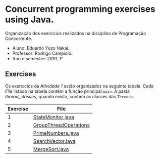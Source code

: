 # Concurrent programming exercises using Java.
Organização dos exercícios realizados na disciplina de Programação Concorrente.

- Aluno: Eduardo Yuzo Nakai.
- Professor: Rodrigo Campiolo.
- Ano e semestre: 2019, 1°.

## Exercises
Os exercícios da *Atividade 1* estão organizados na seguinte tabela. Cada *File* listado na tabela contém a função principal ```main```. A pasta *thread_classes*, quando existir, contém as classes das ```Threads```.

| Exercise | File |
| ------ | ------ |
| 1 | [StateMonitor.java][PlDb] |
| 2 | [GroupThreadOperations][PlGh] |
| 3 | [PrimeNumbers.java][PlGd] |
| 4 | [SearchVector.java][PlGa] |
| 5 | [MergeSort.java][PlGg] |

[PlDb]: <https://github.com/tabsnospaces/concurrent-programming-for-fun/tree/master/src/threads/state/StateMonitor.java>
[PlGh]: <https://github.com/tabsnospaces/concurrent-programming-for-fun/tree/master/src/threads/state/GroupThreadOperations.java>
[PlGd]: <https://github.com/tabsnospaces/concurrent-programming-for-fun/tree/master/src/threads/state/PrimeNumbers.java>
[PlGa]: <https://github.com/tabsnospaces/concurrent-programming-for-fun/tree/master/src/threads/state/SearchVector.java>
[PlGg]: <https://github.com/tabsnospaces/concurrent-programming-for-fun/tree/master/src/threads/state/MergeSort.java>
